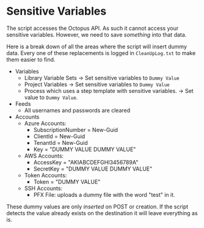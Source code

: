 # Sensitive Variables

The script accesses the Octopus API.  As such it cannot access your sensitive variables.  However, we need to save _something_ into that data.

Here is a break down of all the areas where the script will insert dummy data.  Every one of these replacements is logged in `CleanUpLog.txt` to make them easier to find.

- Variables
    - Library Variable Sets -> Set sensitive variables to `Dummy Value`
    - Project Variables -> Set sensitive variables to `Dummy Value`
    - Process which uses a step template with sensitive variables. -> Set value to `Dummy Value`.
- Feeds
    - All usernames and passwords are cleared
- Accounts
    - Azure Accounts: 
        - SubscriptionNumber = New-Guid
        - ClientId = New-Guid
        - TenantId = New-Guid        
        - Key = "DUMMY VALUE DUMMY VALUE"  
    - AWS Accounts:
        - AccessKey = "AKIABCDEFGHI3456789A"        
        - SecretKey = "DUMMY VALUE DUMMY VALUE"    
    - Token Accounts:
        - Token = "DUMMY VALUE"
    - SSH Accounts:
        - PFX File: uploads a dummy file with the word "test" in it.

These dummy values are only _inserted_ on POST or creation.  If the script detects the value already exists on the destination it will leave everything as is.
    